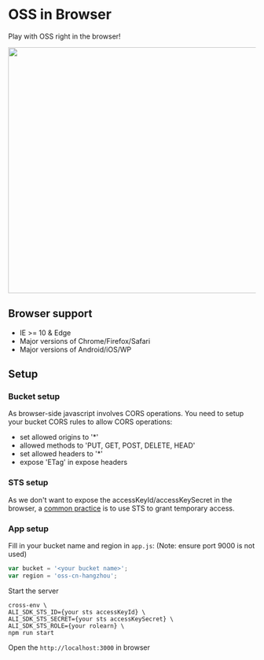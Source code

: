 # OSS in Browser

Play with OSS right in the browser!

<image src="https://img.alicdn.com/tfs/TB1tE5mvTtYBeNjy1XdXXXXyVXa-2538-1386.png" width="1000" height="500"/>

## Browser support

- IE >= 10 & Edge
- Major versions of Chrome/Firefox/Safari
- Major versions of Android/iOS/WP

## Setup

### Bucket setup

As browser-side javascript involves CORS operations. You need to setup
your bucket CORS rules to allow CORS operations:

- set allowed origins to '*'
- allowed methods to 'PUT, GET, POST, DELETE, HEAD'
- set allowed headers to '*'
- expose 'ETag' in expose headers

### STS setup

As we don't want to expose the accessKeyId/accessKeySecret in the
browser, a [common practice][oss-sts] is to use STS to grant temporary
access.

### App setup

Fill in your bucket name  and region in `app.js`: (Note: ensure port 9000 is not used)

```js
var bucket = '<your bucket name>';
var region = 'oss-cn-hangzhou';
```

Start the server

```
cross-env \
ALI_SDK_STS_ID={your sts accessKeyId} \
ALI_SDK_STS_SECRET={your sts accessKeySecret} \
ALI_SDK_STS_ROLE={your rolearn} \
npm run start
```

Open the `http://localhost:3000` in browser


[node-sts-app-server]: https://github.com/rockuw/node-sts-app-server
[oss-sts]: https://help.aliyun.com/document_detail/oss/practice/ram_guide.html

